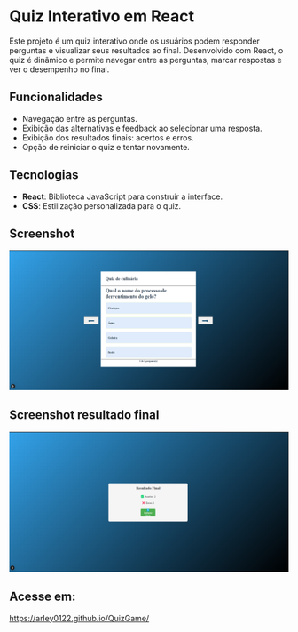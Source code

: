 # Quiz Interativo em React

Este projeto é um quiz interativo onde os usuários podem responder perguntas e visualizar seus resultados ao final. Desenvolvido com React, o quiz é dinâmico e permite navegar entre as perguntas, marcar respostas e ver o desempenho no final.

## Funcionalidades

- Navegação entre as perguntas.
- Exibição das alternativas e feedback ao selecionar uma resposta.
- Exibição dos resultados finais: acertos e erros.
- Opção de reiniciar o quiz e tentar novamente.

## Tecnologias

- **React**: Biblioteca JavaScript para construir a interface.
- **CSS**: Estilização personalizada para o quiz.

## Screenshot

![alt text](image.png)

## Screenshot resultado final

![alt text](image-1.png)

## Acesse em:
https://arley0122.github.io/QuizGame/